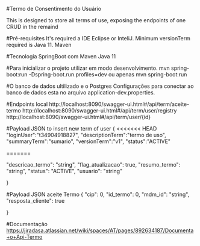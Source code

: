 #Termo de Consentimento do Usuário

   This is designed to store all terms of use, exposing the endpoints of one CRUD in the remaind

#Pré-requisites
   It's required a IDE Eclipse or InteliJ.
   Minimum versionTerm required is Java 11.
   Maven

#Tecnologia
SpringBoot com Maven 
Java 11

#Para inicializar o projeto utilizar em modo desenvolvimento.
 mvn spring-boot:run -Dspring-boot.run.profiles=dev
 ou apenas mvn spring-boot:run

#O banco de dados ultilizado e o Postgres
Configurações para conectar ao banco de dados esta no arquivo application-dev.properties.
  
 
#Endpoints local
http://localhost:8090/swagger-ui.html#/api/term/aceite-termo
http://localhost:8090/swagger-ui.html#/api/term/user/registry
http://localhost:8090/swagger-ui.html#/api/term/user/{id}
 
#Payload JSON to insert new term of user
{
<<<<<<< HEAD
	 "loginUser":"t34904918827",
	 "descriptionTerm":"termo de uso",
	 "summaryTerm":"sumario",
	 "versionTerm":"v1",
	 "status":"ACTIVE"
	 
=======


  "descricao_termo": "string",
  "flag_atualizacao": true,
  "resumo_termo": "string",
  "status": "ACTIVE",
  "usuario": "string"

}

#Payload JSON aceite Termo
{
  "cip": 0,
  "id_termo": 0,
  "mdm_id": "string",
  "resposta_cliente": true

}

#Documentação
https://jiradasa.atlassian.net/wiki/spaces/AT/pages/892634187/Documenta+o+Api-Termo



 
 